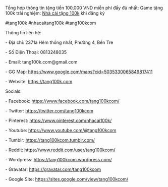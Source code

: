 <p>Tổng hợp thông tin tặng tiền 100,000 VND miễn phí đầy đủ nhất: Game tặng 100k trải nghiệm: <a href="https://tang100k.com">Nhà cái tặng 100k</a> khi đăng ký <p>
<p>#tang100k #nhacaitang100k #tang100kcom<p>
<p>Thông tin liên hệ:<p>
<p>- Địa chỉ: 2371a Hẻm thống nhất, Phường 4, Bến Tre<p>
<p>- Số Điện Thoại: 0813248035<p>
<p>- Email: tang100k.com@gmail.com<p>
<p>- GG Map: <a href="https://www.google.com/maps?cid=5035330065849817411">https://www.google.com/maps?cid=5035330065849817411</a><p>
<p>- Website: <a href="https://tang100k.com">https://tang100k.com</a><p>
<p>Socials:<p>
<p>- Facebook: <a href="https://www.facebook.com/tang100kcom/">https://www.facebook.com/tang100kcom/</a><p>
<p>- Twitter: <a href="https://twitter.com/tang100kcom">https://twitter.com/tang100kcom</a><p>
<p>- Pinterest: <a href="https://www.pinterest.com/nhacai100k/">https://www.pinterest.com/nhacai100k/</a><p>
<p>- Youtube: <a href="https://www.youtube.com/@tang100kcom">https://www.youtube.com/@tang100kcom</a><p>
<p>- Tumblr: <a href="https://tang100kcom.tumblr.com/">https://tang100kcom.tumblr.com/</a><p>
<p>- Reddit: <a href="https://www.reddit.com/user/tang100kcom/">https://www.reddit.com/user/tang100kcom/</a><p>
<p>- Wordpress: <a href="https://tang100kcom.wordpress.com/">https://tang100kcom.wordpress.com/</a><p>
<p>- Gravatar: <a href="https://gravatar.com/tang100kcom">https://gravatar.com/tang100kcom</a><p>
<p>- Google Site: <a href="https://sites.google.com/view/tang100kcom/">https://sites.google.com/view/tang100kcom/</a><p>